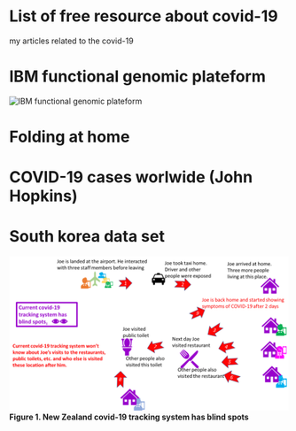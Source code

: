 

# List of free resource about covid-19

my articles related to the covid-19

# IBM functional genomic plateform  
![IBM functional genomic plateform ](https://www.ibm.com/blogs/research/2020/04/ai-powered-technologies-accelerate-discovery-covid-19/)

# Folding at home 

# COVID-19 cases worlwide (John Hopkins)
# South korea data set


![NZ tracking has blind spots](https://github.com/Dr-MunirShah/covid-19/blob/master/NZ%20tracking%20has%20blind%20spots.png)
**Figure 1. New Zealand covid-19 tracking system has blind spots**
